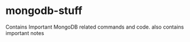 # mongodb-stuff
Contains Important MongoDB related commands and code. also contains important notes
